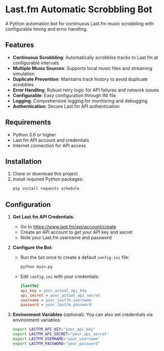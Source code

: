 # Last.fm Automatic Scrobbling Bot

A Python automation bot for continuous Last.fm music scrobbling with configurable timing and error handling.

## Features

- **Continuous Scrobbling**: Automatically scrobbles tracks to Last.fm at configurable intervals
- **Multiple Music Sources**: Supports local music files and streaming simulation
- **Duplicate Prevention**: Maintains track history to avoid duplicate scrobbles
- **Error Handling**: Robust retry logic for API failures and network issues
- **Configurable**: Easy configuration through INI file
- **Logging**: Comprehensive logging for monitoring and debugging
- **Authentication**: Secure Last.fm API authentication

## Requirements

- Python 3.6 or higher
- Last.fm API account and credentials
- Internet connection for API access

## Installation

1. Clone or download this project
2. Install required Python packages:
   ```bash
   pip install requests schedule
   ```

## Configuration

1. **Get Last.fm API Credentials**:
   - Go to https://www.last.fm/api/account/create
   - Create an API account to get your API key and secret
   - Note your Last.fm username and password

2. **Configure the Bot**:
   - Run the bot once to create a default `config.ini` file:
     ```bash
     python main.py
     ```
   - Edit `config.ini` with your credentials:
     ```ini
     [lastfm]
     api_key = your_actual_api_key
     api_secret = your_actual_api_secret
     username = your_lastfm_username
     password = your_lastfm_password
     ```

3. **Environment Variables** (optional):
   You can also set credentials via environment variables:
   ```bash
   export LASTFM_API_KEY="your_api_key"
   export LASTFM_API_SECRET="your_api_secret"
   export LASTFM_USERNAME="your_username"
   export LASTFM_PASSWORD="your_password"
   
